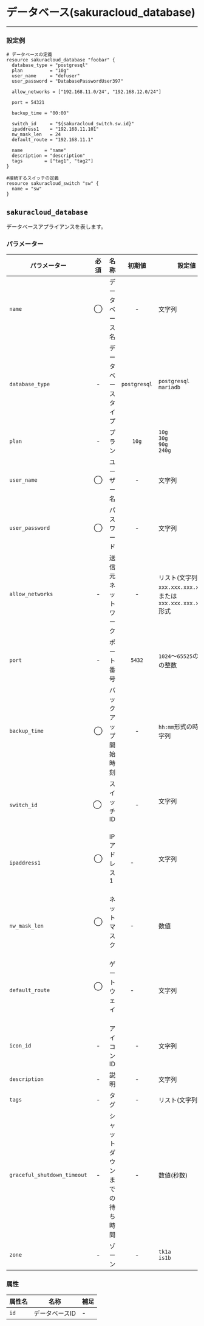 # データベース(sakuracloud_database)

---

### 設定例

```hcl
# データベースの定義
resource sakuracloud_database "foobar" {
  database_type = "postgresql"
  plan          = "10g"
  user_name     = "defuser"
  user_password = "DatabasePasswordUser397"

  allow_networks = ["192.168.11.0/24", "192.168.12.0/24"]

  port = 54321

  backup_time = "00:00"

  switch_id     = "${sakuracloud_switch.sw.id}"
  ipaddress1    = "192.168.11.101"
  nw_mask_len   = 24
  default_route = "192.168.11.1"

  name        = "name"
  description = "description"
  tags        = ["tag1", "tag2"]
}

#接続するスイッチの定義
resource sakuracloud_switch "sw" {
  name = "sw"
}
```

## `sakuracloud_database`

データベースアプライアンスを表します。

### パラメーター

|パラメーター       |必須  |名称           |初期値     |設定値                         |補足                                          |
|-----------------|:---:|----------------|:--------:|-------------------------------|----------------------------------------------|
| `name`          | ◯   | データベース名   | -        | 文字列                         | - |
| `database_type` | -   | データベースタイプ| `postgresql`| `postgresql`<br />`mariadb`  | - |
| `plan`          | -   | プラン           | `10g`| `10g`<br />`30g`<br />`90g`<br />`240g`  | - |
| `user_name`     | ◯   | ユーザー名       | -        | 文字列                         | - |
| `user_password` | ◯   | パスワード       | -        | 文字列                         | - |
| `allow_networks`| -   | 送信元ネットワーク | -        | リスト(文字列)、`xxx.xxx.xxx.xxx`、または`xxx.xxx.xxx.xxx/nn`形式 | 接続を許可するネットワークアドレスを指定する |
| `port`          | -   | ポート番号       | `5432`   | `1024`〜`65525`の範囲の整数     | - |
| `backup_time`   | ◯   | バックアップ開始時刻   | -   | `hh:mm`形式の時刻文字列     | `hh`部分は`00`〜`23`、`mm`部分は`00`/`15`/`30`/`45`のいずれかを指定 |
| `switch_id`     | ◯   | スイッチID      | - | 文字列                         | - |
| `ipaddress1`    | ◯   | IPアドレス1     | -        | 文字列                         | - |
| `nw_mask_len`   | ◯   | ネットマスク     | -        | 数値                          | - |
| `default_route` | ◯   | ゲートウェイ     | -        | 文字列                        | - |
| `icon_id`       | -   | アイコンID         | - | 文字列 | - |
| `description`   | -   | 説明           | -        | 文字列                         | - |
| `tags`          | -   | タグ           | -        | リスト(文字列)                  | - |
| `graceful_shutdown_timeout` | - | シャットダウンまでの待ち時間 | - | 数値(秒数) | シャットダウンが必要な場合の通常シャットダウンするまでの待ち時間(指定の時間まで待ってもシャットダウンしない場合は強制シャットダウンされる) |
| `zone`          | -   | ゾーン          | -        | `tk1a`<br />`is1b` | - |


### 属性

|属性名          | 名称             | 補足                  |
|---------------|------------------|----------------------|
| `id`            | データベースID | -                    |

